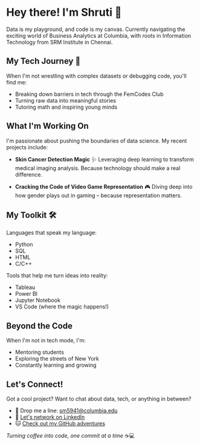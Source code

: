 # Hey there! I'm Shruti 👋

Data is my playground, and code is my canvas. Currently navigating the exciting world of Business Analytics at Columbia, with roots in Information Technology from SRM Institute in Chennai.

## My Tech Journey 🚀
When I'm not wrestling with complex datasets or debugging code, you'll find me:
- Breaking down barriers in tech through the FemCodes Club
- Turning raw data into meaningful stories
- Tutoring math and inspiring young minds

## What I'm Working On
I'm passionate about pushing the boundaries of data science. My recent projects include:
- **Skin Cancer Detection Magic** 🩺 
  Leveraging deep learning to transform medical imaging analysis. Because technology should make a real difference.

- **Cracking the Code of Video Game Representation** 🎮
  Diving deep into how gender plays out in gaming – because representation matters.

## My Toolkit 🛠️
Languages that speak my language:
- Python
- SQL 
- HTML
- C/C++

Tools that help me turn ideas into reality:
- Tableau
- Power BI
- Jupyter Notebook
- VS Code (where the magic happens!)

## Beyond the Code
When I'm not in tech mode, I'm:
- Mentoring students
- Exploring the streets of New York
- Constantly learning and growing

## Let's Connect!
Got a cool project? Want to chat about data, tech, or anything in between?
- 📧 Drop me a line: sm5941@columbia.edu
- 💼 [Let's network on LinkedIn](https://linkedin.com/in/mshruti)
- 🐱 [Check out my GitHub adventures](https://github.com/SHRUTI0907)

*Turning coffee into code, one commit at a time* ☕️💻
